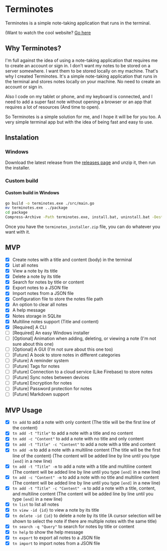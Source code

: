 # Terminotes

Terminotes is a simple note-taking application that runs in the terminal.

(Want to watch the cool website? [Go here](https://terminotes.netlify.app/)

## Why Terminotes?

I'm full against the idea of using a note-taking application that requires me to create an account or sign in. I don't want my notes to be stored on a server somewhere. I want them to be stored locally on my machine. That's why I created Terminotes. It's a simple note-taking application that runs in the terminal and stores notes locally on your machine. No need to create an account or sign in.

Also I code on my tablet or phone, and my keyboard is connected, and I need to add a super fast note without opening a browser or an app that requires a lot of resources (And time to open).

So Terminotes is a simple solution for me, and I hope it will be for you too. A very simple terminal app but with the idea of being fast and easy to use.

## Instalation

### Windows

Download the latest release from the [releases page](https://github.com/CerberusProgrammer/terminotes-go/releases) and unzip it, then run the installer.

### Custom build

#### Custom build in Windows

```bash
go build -o terminotes.exe ./src/main.go
mv terminotes.exe ../package
cd package
Compress-Archive -Path terminotes.exe, install.bat, uninstall.bat -DestinationPath terminotes_installer.zip
```

Once you have the `terminotes_installer.zip` file, you can do whatever you want with it.

## MVP

- [x] Create notes with a title and content (body) in the terminal
- [x] List all notes
- [x] View a note by its title
- [x] Delete a note by its title
- [x] Search for notes by title or content
- [x] Export notes to a JSON file
- [x] Import notes from a JSON file
- [x] Configuration file to store the notes file path
- [x] An option to clear all notes
- [x] A help message
- [x] Notes storage in SQLite
- [x] Multiline notes support (Title and content)
- [x] [Required] A CLI
- [ ] [Required] An easy Windows installer
- [ ] [Optional] Animation when adding, deleting, or viewing a note (I'm not sure about this one)
- [ ] [Optional] A GUI (I'm not sure about this one too)
- [ ] [Future] A book to store notes in different categories
- [ ] [Future] A reminder system
- [ ] [Future] Tags for notes
- [ ] [Future] Connection to a cloud service (Like Firebase) to store notes
- [ ] [Future] Sync notes between devices
- [ ] [Future] Encryption for notes
- [ ] [Future] Password protection for notes
- [ ] [Future] Markdown support

## MVP Usage

- [x] `tn add` to add a note with only content (The title will be the first line of the content)
- [x] `tn add -t "Title"` to add a note with a title and no content
- [x] `tn add -c "Content"` to add a note with no title and only content
- [x] `tn add -t "Title" -c "Content"` to add a note with a title and content
- [x] `tn add -m` to add a note with a multiline content (The title will be the first line of the content) (The content will be added line by line until you type `[end]` in a new line)
- [x] `tn add -t "Title" -m` to add a note with a title and multiline content (The content will be added line by line until you type `[end]` in a new line)
- [x] `tn add -c "Content" -m` to add a note with no title and multiline content (The content will be added line by line until you type `[end]` in a new line)
- [x] `tn add -t "Title" -c "Content" -m` to add a note with a title, content, and multiline content (The content will be added line by line until you type `[end]` in a new line)
- [x] `tn list` to list all notes
- [x] `tn view -id {id}` to view a note by its title
- [x] `tn delete -id {id}` to delete a note by its title (A cursor selection will be shown to select the note if there are multiple notes with the same title)
- [x] `tn search -q "Query"` to search for notes by title or content
- [x] `tn help` to show the help message
- [x] `tn export` to export all notes to a JSON file
- [x] `tn import` to import notes from a JSON file
